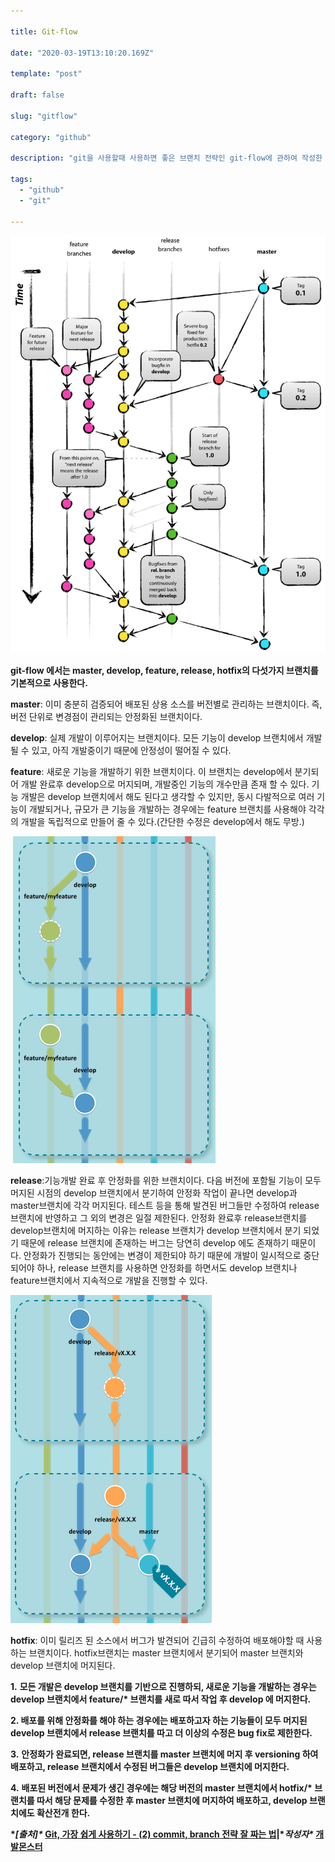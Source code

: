 ```yaml
---

title: Git-flow

date: "2020-03-19T13:10:20.169Z"

template: "post"

draft: false

slug: "gitflow"

category: "github"

description: "git을 사용할때 사용하면 좋은 브랜치 전략인 git-flow에 관하여 작성한 글입니다."

tags:
  - "github"
  - "git"

---
```


![gitflow](/media/gitflow.png)

**git-flow 에서는 master, develop, feature, release, hotfix의 다섯가지 브랜치를 기본적으로 사용한다.**

**master**: 이미 충분히 검증되어 배포된 상용 소스를 버전별로 관리하는 브랜치이다. 즉, 버전 단위로 변경점이 관리되는 안정화된 브랜치이다.

**develop**: 실제 개발이 이루어지는 브랜치이다. 모든 기능이 develop 브랜치에서 개발될 수 있고, 아직 개발중이기 때문에 안정성이 떨어질 수 있다.

**feature**: 새로운 기능을 개발하기 위한 브랜치이다. 이 브랜치는 develop에서 분기되어 개발 완료후 develop으로 머지되며, 개발중인 기능의 개수만큼 존재 할 수 있다. 기능 개발은 develop 브랜치에서 해도 된다고 생각할 수 있지만, 동시 다발적으로 여러 기능이 개발되거나, 규모가 큰 기능을 개발하는 경우에는 feature 브랜치를 사용해야 각각의 개발을 독립적으로 만들어 줄 수 있다.(간단한 수정은 develop에서 해도 무방.)     

​                                      ![gitflow](media/gitflow2.png)

**release**:기능개발 완료 후 안정화를 위한 브랜치이다. 다음 버전에 포함될 기능이 모두 머지된 시점의 develop 브랜치에서 분기하여 안정화 작업이 끝나면 develop과 master브랜치에 각각 머지된다. 테스트 등을 통해 발견된 버그들만 수정하여 release 브랜치에 반영하고 그 외의 변경은 일절 제한된다. 안정화 완료후 release브랜치를 develop브랜치에 머지하는 이유는 release 브랜치가 develop 브랜치에서 분기 되었기 때문에 release 브랜치에 존재하는 버그는 당연히 develop 에도 존재하기 때문이다. 안정화가 진행되는 동안에는 변경이 제한되야 하기 때문에 개발이 일시적으로 중단되어야 하나, release 브랜치를 사용하면 안정화를 하면서도 develop 브랜치나 feature브랜치에서 지속적으로 개발을 진행할 수 있다.

![gitflow3](/media/gitflow3.png)

**hotfix**: 이미 릴리즈 된 소스에서 버그가 발견되어 긴급히 수정하여 배포해야할 때 사용하는 브랜치이다. hotfix브랜치는 master 브랜치에서 분기되어 master 브랜치와 develop 브랜치에 머지된다. 



**1.** **모든 개발은 develop 브랜치를 기반으로 진행하되, 새로운 기능을 개발하는 경우는 develop 브랜치에서 feature/\* 브랜치를 새로 따서 작업 후 develop 에 머지한다.**

**2. 배포를 위해 안정화를 해야 하는 경우에는 배포하고자 하는 기능들이 모두 머지된 develop 브랜치에서 release 브랜치를 따고 더 이상의 수정은 bug fix로 제한한다.**

**3.** **안정화가 완료되면, release 브랜치를 master 브랜치에 머지 후 versioning 하여 배포하고, release 브랜치에서 수정된 버그들은 develop 브랜치에 머지한다.**

**4.** **배포된 버전에서 문제가 생긴 경우에는 해당 버전의 master 브랜치에서 hotfix/\* 브랜치를 따서 해당 문제를 수정한 후 master 브랜치에 머지하여 배포하고, develop 브랜치에도 확산전개 한다.**















**\**[출처]\** [Git, 가장 쉽게 사용하기 - (2) commit, branch 전략 잘 짜는 법](https://blog.naver.com/tmondev/220763012361)|\**작성자\** [개발몬스터](https://blog.naver.com/tmondev)**

